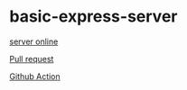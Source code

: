 # basic-express-server
[server online](https://onlineserver4.onrender.com/)

[Pull request](https://github.com/esraaobeido/basic-express-server/pull/3)

[Github Action](https://github.com/esraaobeido/basic-express-server/actions)